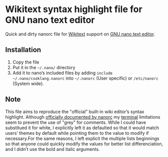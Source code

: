 # Wikitext syntax highlight file for GNU nano text editor
Quick and dirty nanorc file for [Wikitext](https://www.mediawiki.org/wiki/Help:Formatting) support on [GNU nano text editor](https://www.nano-editor.org/). 
## Installation
1. Copy the file 
2. Put it in the `~/.nano/` directory
3. Add it to nano’s included files by adding `include ~/.nano/cooklang.nanorc` into `~/.nanorc` (User specific) or `/etc/nanorc` (System wide).
## Note
This file aims to reproduce the "official" built-in wiki editor’s syntax highlight.
Although [officially documented by nanorc](https://www.nano-editor.org/dist/latest/nanorc.5.html) my [terminal](https://gitlab.xfce.org/apps/xfce4-terminal) limitations seem to prevent the use of "grey" for comments. While I could have substitued it for white, I explicitly left it as defaulted so that it would match users’ themes by default while pointing them to the value to modify if necessary.For the same reasons, I left explicit the multiple lists beginnings so that anyone could quickly modify the values for better list differenciation, and I didn’t use the bold and italic arguments.
